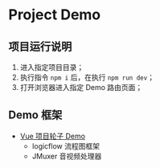 # Project Demo

## 项目运行说明

1. 进入指定项目目录；
2. 执行指令 `npm i` 后，在执行 `npm run dev`；
3. 打开浏览器进入指定 Demo 路由页面；

## Demo 框架

- [Vue 项目轮子 Demo](./vue-demo/README.md)
  - logicflow 流程图框架
  - JMuxer 音视频处理器